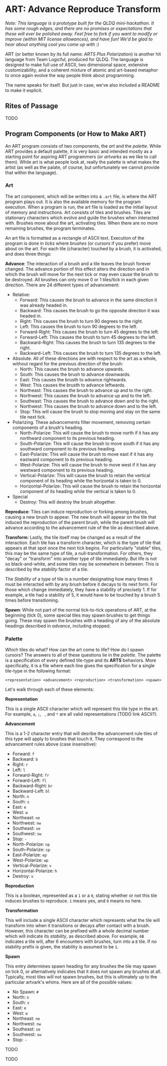 # ART: Advance Reproduce Transform

_Note: This language is a prototype built for the QLDQ mini-hackathon.  It has some rough edges, and there are no promises or expectations that these will ever be polished away.  Feel free to fork if you want to modify or improve (within MIT license allowances), and have fun!  We'd be glad to hear about anything cool you come up with :)_

ART (or better known by its full name: *ARTS Plus Polarization*) is another hit language from Team Logicful, produced for QLDQ.  The language is designed to make full use of ASCII, two dimensional space, extensive customizability, and a coherent mixture of atomic and art-based metaphor to once again evolve the way people think about programming.

The name speaks for itself.  But just in case, we've also included a README to make it explicit.

## Rites of Passage

TODO

## Program Components (or How to Make ART)

An ART program consists of two components, the _art_ and the _palette_.  While ART provides a default palette, it is very basic and intended mostly as a starting point for aspiring ART programmers (or _artvarks_ as we like to call them).  While art is what people look at, really the palette is what makes the artist (as well as the palate, of course, but unfortunately we cannot provide that within the language).

### Art

The art component, which will be written into a `.art` file, is where the ART program plays out.  It is also the available memory for the program execution.  When a program is run, the art file is loaded as the initial layout of memory and instructions.  Art consists of tiles and brushes.  Tiles are stationary characters which evolve and guide the brushes when interacted with.  Brushes move about the art, activating tiles.  When there are no more remaining brushes, the program terminates.

An art file is formatted as a rectangle of ASCII text.  Execution of the program is done in _ticks_ where _brushes_ (or _cursors_ if you prefer) move about on the art.  For each tile (character) touched by a brush, it is activated, and does three things:

**Advance**: The interaction of a brush and a tile leaves the brush forever changed.  The advance portion of this effect alters the direction and in which the brush will move for the next tick or may even cause the brush to be destroyed.  All brushes can only move 0 or 1 tiles/tick in each given direction. There are 24 different types of advancement:

- Relative:
  - Forward: This causes the brush to advance in the same direction it was already headed in.
  - Backward: This causes the brush to go the opposite direction it was headed in.
  - Right: This causes the brush to turn 90 degrees to the right.
  - Left: This causes the brush to turn 90 degrees to the left.
  - Forward-Right: This causes the brush to turn 45 degrees to the left.
  - Forward-Left: This causes the brush to turn 45 degrees to the left.
  - Backward-Right: This causes the brush to turn 135 degrees to the right.
  - Backward-Left: This causes the brush to turn 135 degrees to the left.
- Absolute.  All of these directions are with respect to the art as a whole, without regard for the previous direction of the brush:
  - North: This causes the brush to advance upwards.
  - South: This causes the brush to advance downwards.
  - East: This causes the brusth to advance rightwards.
  - West: This causes the brusth to advance leftwards.
  - Northeast: This causes the brush to advance up and to the right.
  - Northwest: This causes the brush to advance up and to the left.
  - Southeast: This causes the brush to advance down and to the right.
  - Northwest: This causes the brush to advance down and to the left.
  - Stop: This will cause the brush to stop moving and stay on the same tile next tick.
- Polarizing.  These advancements filter movement, removing certain components of a brush's heading.
  - North-Polarize: This will cause the brush to move north if it has any northward component to its previous heading.
  - South-Polarize: This will cause the brush to move south if it has any southward component to its previous heading.
  - East-Polarize: This will cause the brush to move east if it has any eastward component to its previous heading.
  - West-Polarize: This will cause the brush to move west if it has any westward component to its previous heading.
  - Vertical-Polarize: This will cause the brush to retain the vertical component of its heading while the horizontal is taken to 0.
  - Horizontal-Polarize: This will cause the brush to retain the horizontal component of its heading while the vertical is taken to 0.
- Special
  - Destroy: This will destroy the brush altogether.

**Reproduce**: Tiles can induce reproduction or forking among brushes, causing a new brush to appear.  The new brush will appear on the tile that induced the reproduction of the parent brush, while the parent brush will advance according to the advancement rule of the tile as described above.

**Transform**: Lastly, the tile itself may be changed as a result of the interaction.  Each tile has a transform character, which is the type of tile that appears at that spot once the next tick begins.  For particularly "stable" tiles, this may be the same type of tile, a null-transformation.  For others, they "decay" or "transform" into another type of tile immediately.  But life is not so black-and-white, and some tiles may be somewhere in between.  This is described by the _stability_ factor of a tile.

The _Stability_ of a type of tile is a number designating how many times it must be interacted with by any brush before it decays to its next form.  For those which change immediately, they have a stability of precisely 1.  If for example, a tile had a stability of 5, it would have to be touched by a brush 5 times before transitioning.

**Spawn**: While not part of the normal tick-to-tick operations of ART, at the beginning (tick 0), some special tiles may spawn brushes to get things going.  These may spawn the brushes with a heading of any of the absolute headings described in _advance_, including stopped.

### Palette

Which tiles do what?  How can the art come to life? How do I spawn cursors?  The answers to all of these questions lie in the _palette_.  The palette is a specification of every defined tile-type and its **ARTS** behaviors.  More specifically, it is a file where each line gives the specification for a single tile-type in the following format:

```
<representation> <advancement> <reproduction> <transformation> <spawn>
```

Let's walk through each of these elements:

**Representation**

This is a single ASCII character which will represent this tile type in the art.  For example, `a`, `;`, ` `, and `*` are all valid representations (TODO link ASCII?).

**Advancement**

This is a 1-2 character entry that will desribe the advancement rule tiles of this type will apply to brushes that touch it.  They correspond to the advancement rules above (case insensitive):

- Forward: `f`
- Backward: `b`
- Right: `r`
- Left: `l`
- Forward-Right: `fr`
- Forward-Left: `fl`
- Backward-Right: `br`
- Backward-Left: `bl`
- North: `n`
- South: `s`
- East: `e`
- West: `w`
- Northeast: `ne`
- Northwest: `nw`
- Southeast: `se`
- Southwest: `sw`
- Stop: `-`
- North-Polarize: `np`
- South-Polarize: `sp`
- East-Polarize: `ep`
- West-Polarize: `wp`
- Vertical-Polarize: `v`
- Horizontal-Polarize: `h`
- Destroy: `x`

**Reproduction**

This is a boolean, represented as a `1` or a `0`, stating whether or not this tile induces brushes to reproduce.  `1` means yes, and `0` means no here.

**Transformation**

This will include a single ASCII character which represents what the tile will transform into when it transitions or decays after contact with a brush.  However, this character can be prefixed with a whole decimal number which will indicate its _stability_, as described above.  For example, `6B` indicates a tile will, after 6 encounters with brushes, turn into a `B` tile.  If no stability prefix is given, the stability is assumed to be `1`.

**Spawn**

This entry determines spawn heading for any brushes the tile may spawn on tick 0, or alternatively indicates that it does not spawn any brushes at all.  Typically, most tiles will not spawn brushes, but this is ultimately up to the particular artvark's whims.  Here are all of the possible values:

- No Spawn: `#`
- North: `n`
- South: `s`
- East: `e`
- West: `w`
- Northeast: `ne`
- Northwest: `nw`
- Southeast: `se`
- Southwest: `sw`
- Stop: `-`

TODO


TODO
